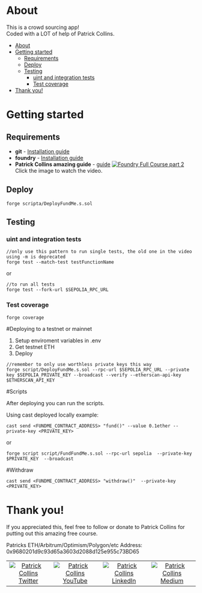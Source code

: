 # About

This is a crowd sourcing app!  
Coded with a LOT of help of Patrick Collins.

- [About](#about)
- [Getting started](#getting-started)
  - [Requirements](#requirements)
  - [Deploy](#deploy)
  - [Testing](#testing)
    - [uint and integration tests](#uint-and-integration-tests)
    - [Test coverage](#test-coverage)
- [Thank you!](#thank-you)


# Getting started

## Requirements
- **git** - [Installation guide](https://git-scm.com/book/en/v2/Getting-Started-Installing-Git) 
- **foundry** - [Installation guide](https://medium.com/@regodefies/foundry-installation-on-windows-10-309407e39dee)
- **Patrick Collins amazing guide** - [guide](https://www.youtube.com/watch?v=6oFvqLfRnsU&list=PLGgX0nKkYFzLbHjhAgi1qZQ6VWqW1sG1_&index=1)
[![Foundry Full Course part 2](https://img.youtube.com/vi/sas02qSFZ74/0.jpg)](https://www.youtube.com/watch?v=sas02qSFZ74)
Click the image to watch the video.




## Deploy

```
forge scripta/DeployFundMe.s.sol
```

## Testing

### uint and integration tests 
```
//only use this pattern to run single tests, the old one in the video using -m is deprecated
forge test --match-test testFunctionName
```
or
```
//to run all tests
forge test --fork-url $SEPOLIA_RPC_URL
```

### Test coverage
```
forge coverage
```

#Deploying to a testnet or mainnet

1. Setup enviroment variables in .env
2. Get testnet ETH
3. Deploy 
```
//remember to only use worthless private keys this way
forge script/DeployFundMe.s.sol --rpc-url $SEPOLIA_RPC_URL --private key $SEPOLIA_PRIVATE_KEY --broadcast --verify --etherscan-api-key $ETHERSCAN_API_KEY
```

#Scripts 

After deploying you can run the scripts. 

Using cast deployed  locally example:
```
cast send <FUNDME_CONTRACT_ADDRESS> "fund()" --value 0.1ether --private-key <PRIVATE_KEY>
```
or 
```
forge script script/FundFundMe.s.sol --rpc-url sepolia  --private-key $PRIVATE_KEY  --broadcast
```

#Withdraw

```
cast send <FUNDME_CONTRACT_ADDRESS> "withdraw()"  --private-key <PRIVATE_KEY>
```


# Thank you!

If you appreciated this, feel free to follow or donate to Patrick Collins for putting out this amazing free course.

Patricks ETH/Arbitrum/Optimism/Polygon/etc Address: 0x9680201d9c93d65a3603d2088d125e955c73BD65

<table>
  <tr>
    <td align="center">
      <a href="https://twitter.com/PatrickAlphaC">
        <img src="https://img.shields.io/badge/Twitter-1DA1F2?style=for-the-badge&logo=twitter&logoColor=white" alt="Patrick Collins Twitter">
      </a>
    </td>
    <td align="center">
      <a href="https://www.youtube.com/channel/UCn-3f8tw_E1jZvhuHatROwA">
        <img src="https://img.shields.io/badge/YouTube-FF0000?style=for-the-badge&logo=youtube&logoColor=white" alt="Patrick Collins YouTube">
      </a>
    </td>
    <td align="center">
      <a href="https://www.linkedin.com/in/patrickalphac/">
        <img src="https://img.shields.io/badge/LinkedIn-0077B5?style=for-the-badge&logo=linkedin&logoColor=white" alt="Patrick Collins LinkedIn">
      </a>
    </td>
    <td align="center">
      <a href="https://medium.com/@patrick.collins_58673/">
        <img src="https://img.shields.io/badge/Medium-000000?style=for-the-badge&logo=medium&logoColor=white" alt="Patrick Collins Medium">
      </a>
    </td>
  </tr>
</table>
